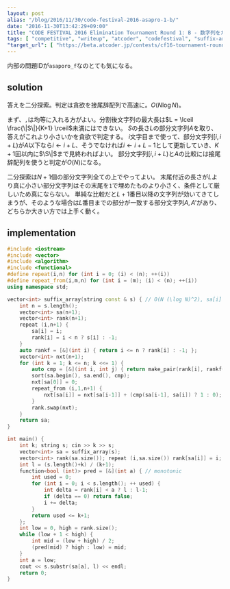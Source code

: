 ```yaml
---
layout: post
alias: "/blog/2016/11/30/code-festival-2016-asapro-1-b/"
date: "2016-11-30T13:42:29+09:00"
title: "CODE FESTIVAL 2016 Elimination Tournament Round 1: B - 数字列をカンマで分ける問題 / Problem where Commas Separate Digits"
tags: [ "competitive", "writeup", "atcoder", "codefestival", "suffix-array", "binary-search" ]
"target_url": [ "https://beta.atcoder.jp/contests/cf16-tournament-round1-open/tasks/asaporo_f" ]
---
```


内部の問題IDが`asaporo_f`なのとても気になる。

## solution

答えを二分探索。判定は貪欲を接尾辞配列で高速に。$O(N \log N)$。

まず、`,`は均等に入れる方がよい。分割後文字列の最大長は$L = \lceil \frac{\|S\|}{K+1} \rceil$未満にはできない。
$S$の長さ$L$の部分文字列$A$を取り、答えがこれより小さいかを貪欲で判定する。
$i$文字目まで使って、部分文字列$[i, i+L)$が$A$以下なら$i \gets i+L$、そうでなければ$i \gets i+L-1$として更新していき、$K+1$回以内に$\S\|$まで見終わればよい。
部分文字列$[i, i+L)$と$A$の比較には接尾辞配列を使うと判定が$O(N)$になる。

二分探索は$N+1$個の部分文字列全ての上でやってよい。
末尾付近の長さが$L$より真に小さい部分文字列はその末尾を`1`で埋めたものより小さく、条件として厳しいため真にならない。
単純な比較だと$L+1$番目以降の文字列が効いてきてしまうが、そのような場合は$L$番目までの部分が一致する部分文字列$A, A'$があり、どちらか大きい方では上手く動く。

## implementation

``` c++
#include <iostream>
#include <vector>
#include <algorithm>
#include <functional>
#define repeat(i,n) for (int i = 0; (i) < (n); ++(i))
#define repeat_from(i,m,n) for (int i = (m); (i) < (n); ++(i))
using namespace std;

vector<int> suffix_array(string const & s) { // O(N (\log N)^2), sa[i] is the index of i-th smallest substring of s
    int n = s.length();
    vector<int> sa(n+1);
    vector<int> rank(n+1);
    repeat (i,n+1) {
        sa[i] = i;
        rank[i] = i < n ? s[i] : -1;
    }
    auto rankf = [&](int i) { return i <= n ? rank[i] : -1; };
    vector<int> nxt(n+1);
    for (int k = 1; k <= n; k <<= 1) {
        auto cmp = [&](int i, int j) { return make_pair(rank[i], rankf(i + k)) < make_pair(rank[j], rankf(j + k)); };
        sort(sa.begin(), sa.end(), cmp);
        nxt[sa[0]] = 0;
        repeat_from (i,1,n+1) {
            nxt[sa[i]] = nxt[sa[i-1]] + (cmp(sa[i-1], sa[i]) ? 1 : 0);
        }
        rank.swap(nxt);
    }
    return sa;
}

int main() {
    int k; string s; cin >> k >> s;
    vector<int> sa = suffix_array(s);
    vector<int> rank(sa.size()); repeat (i,sa.size()) rank[sa[i]] = i;
    int l = (s.length()+k) / (k+1);
    function<bool (int)> pred = [&](int a) { // monotonic
        int used = 0;
        for (int i = 0; i < s.length(); ++ used) {
            int delta = rank[i] < a ? l : l-1;
            if (delta == 0) return false;
            i += delta;
        }
        return used <= k+1;
    };
    int low = 0, high = rank.size();
    while (low + 1 < high) {
        int mid = (low + high) / 2;
        (pred(mid) ? high : low) = mid;
    }
    int a = low;
    cout << s.substr(sa[a], l) << endl;
    return 0;
}
```
